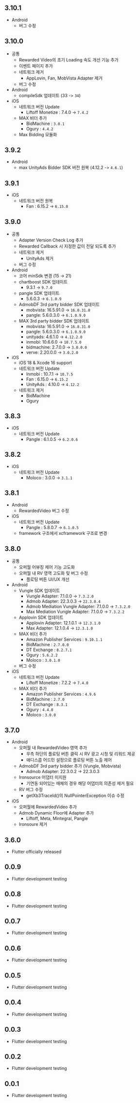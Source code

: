 ## 3.10.1
* Android
  * 버그 수정
## 3.10.0
* 공통
  * Rewarded Video의 초기 Loading 속도 개선 기능 추가
  * 이벤트 페이지 추가
  * 네트워크 제거
    * AppLovin, Fan, MobVista Adapter 제거
  * 버그 수정
* Android
  * compileSdk 업데이트 (33 -> `34`)
* iOS
  * 네트워크 버전 Update
    * Liftoff Monetize : 7.4.0 -> `7.4.2`
  * MAX 비더 추가
    * BidMachine : `3.0.1`
    * Ogury : `4.4.2`
  * Max Bidding 모듈화
## 3.9.2
* Android
  * max UnityAds Bidder SDK 버전 원복 (4.12.2 -> `4.6.1`)
## 3.9.1
* iOS
  * 네트워크 버전 원복
    * Fan : 6.15.2 -> `6.15.0`
## 3.9.0
* 공통
  * Adapter Version Check Log 추가
  * Rewarded Callback 시 지정한 값이 전달 되도록 추가
  * 네트워크 제거
    * UnityAds 제거
  * 버그 수정
* Android
  * 코어 minSdk 변경 (15 → 21)
  * chartboost SDK 업데이트
    * 9.3.1 -> `9.7.0`
  * pangle SDK 업데이트
    * 5.6.0.3 -> `6.1.0.9`
  * AdmobDF 3rd party bidder SDK 업데이트
    * mobvista: 16.5.91.0 -> `16.8.31.0`
    * pangle: 5.6.0.3.0 -> `6.1.0.9.0`
  * MAX 3rd party bidder SDK 업데이트
    * mobvista: 16.5.91.0 -> `16.8.31.0`
    * pangle: 5.6.0.3.0 -> `6.1.0.9.0`
    * unityads: 4.6.1.0 -> `4.12.2.0`
    * inmobi: 10.6.6.0 -> `10.7.5.0`
    * bidmachine: 2.7.0.0 -> `3.0.0.0`
    * verve: 2.20.0.0 -> `3.0.2.0`
* iOS
  * iOS 18 & Xcode 16 support
  * 네트워크 버전 Update
    * Inmobi : 10.7.1 -> `10.7.5`
    * Fan : 6.15.0 -> `6.15.2`
    * UnityAds : 4.10.0 -> `4.12.2`
  * 네트워크 제거
    * BidMachine
    * Ogury
## 3.8.3
* iOS
  * 네트워크 버전 Update
    * Pangle : 6.1.0.5 -> `6.2.0.6`
## 3.8.2
* iOS
  * 네트워크 버전 Update
    * Moloco : 3.0.0 -> `3.1.1`
## 3.8.1
* Android
  * RewardedVideo 버그 수정
* iOS
  * 네트워크 버전 Update
    * Pangle : 5.8.0.7 -> `6.1.0.5`
  * framework 구조에서 xcframework 구조로 변경
## 3.8.0
* 공통
  * 오퍼월 어뷰징 제어 기능 고도화
  * 오퍼월 내 RV 영역 고도화 및 버그 수정
    * 플로팅 버튼 UI/UX 개선
* Android
  * Vungle SDK 업데이트
    * Vungle Adapter: 7.1.0.0 → `7.3.2.0`
    * Admob Adapter: 22.3.0.3 → `22.3.0.4`
    * Admob Mediation Vungle Adapter: 7.1.0.0 -> `7.3.2.0`
    * Max Mediation Vungle Adapter: 7.1.0.0 -> `7.3.2.2`
  * Applovin SDK 업데이트
    * Applovin Adapter: 12.1.0.1 → `12.3.1.0`
    * Max Adapter: 12.1.0.4 → `12.3.1.0`
  * MAX 비더 추가
    * Amazon Publisher Services : `9.10.1.1`
    * BidMachine : `2.7.0.0`
    * DT Exchange : `8.2.7.1`
    * Ogury : `5.6.2.2`
    * Moloco : `3.0.1.0`
  * 버그 수정
* iOS
  * 네트워크 버전 Update
    * Liftoff Monetize : 7.2.2 -> `7.4.0`
  * MAX 비더 추가
    * Amazon Publisher Services : `4.9.6`
    * BidMachine : `2.7.0`
    * DT Exchange : `8.3.1`
    * Ogury : `4.4.0`
    * Moloco : `3.0.0`
## 3.7.0
* Android
  * 오퍼월 내 RewardedVideo 영역 추가
    * 우측 하단의 플로팅 버튼 클릭 시 RV 광고 시청 및 리워드 제공
    * 애디스콥 어드민 설정으로 플로팅 버튼 노출 제어
  * AdmobDF 3rd party bidder 추가 (Vungle, Mobvista)
    * Admob Adapter: 22.3.0.2 -> 22.3.0.3
  * Ironsource 어댑터 미지원
    * 기연동 되어있는 매체의 경우 해당 어댑터의 의존성 제거 필요
  * RV 버그 수정
    * getXb3TraceId()의 NullPointerException 이슈 수정
* iOS
  * 오퍼월에 RewardedVideo 추가
  * Admob Dynamic Floor에 Adapter 추가
    * Liftoff, Meta, Mintegral, Pangle
  * Ironsoure 제거
## 3.6.0
* Flutter officially released
## 0.0.9
* Flutter development testing
## 0.0.8
* Flutter development testing
## 0.0.7
* Flutter development testing
## 0.0.6
* Flutter development testing
## 0.0.5
* Flutter development testing
## 0.0.4
* Flutter development testing
## 0.0.3
* Flutter development testing
## 0.0.2
* Flutter development testing
## 0.0.1
* Flutter development testing
